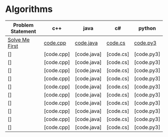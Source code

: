 # Algorithms

|Problem Statement| c++ | java | c# | python |
|---|---|---|---|---|
|[Solve Me First](https://github.com/Lintik/hackerrank/blob/master/CORE%20CS/Algorithms/Warmup/Solve%20Me%20First/solve-me-first-English.pdf)|[code.cpp](https://github.com/Lintik/hackerrank/blob/master/CORE%20CS/Algorithms/Warmup/Solve%20Me%20First/code.cpp)|[code.java](https://github.com/Lintik/hackerrank/blob/master/CORE%20CS/Algorithms/Warmup/Solve%20Me%20First/code.java)|[code.cs](https://github.com/Lintik/hackerrank/blob/master/CORE%20CS/Algorithms/Warmup/Solve%20Me%20First/code.cs)|[code.py3](https://github.com/Lintik/hackerrank/blob/master/CORE%20CS/Algorithms/Warmup/Solve%20Me%20First/code.py3)| 
|[]|[code.cpp]|[code.java]|[code.cs]|[code.py3]|
|[]|[code.cpp]|[code.java]|[code.cs]|[code.py3]|
|[]|[code.cpp]|[code.java]|[code.cs]|[code.py3]|
|[]|[code.cpp]|[code.java]|[code.cs]|[code.py3]|
|[]|[code.cpp]|[code.java]|[code.cs]|[code.py3]|
|[]|[code.cpp]|[code.java]|[code.cs]|[code.py3]|
|[]|[code.cpp]|[code.java]|[code.cs]|[code.py3]|
|[]|[code.cpp]|[code.java]|[code.cs]|[code.py3]|
|[]|[code.cpp]|[code.java]|[code.cs]|[code.py3]|
|[]|[code.cpp]|[code.java]|[code.cs]|[code.py3]|
